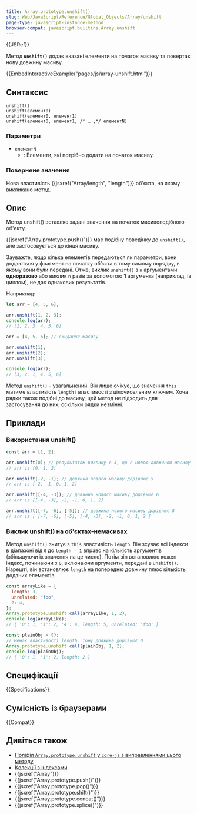 ```yaml
---
title: Array.prototype.unshift()
slug: Web/JavaScript/Reference/Global_Objects/Array/unshift
page-type: javascript-instance-method
browser-compat: javascript.builtins.Array.unshift
---
```


{{JSRef}}

Метод **`unshift()`** додає вказані елементи на
початок масиву та повертає нову довжину масиву.

{{EmbedInteractiveExample("pages/js/array-unshift.html")}}

## Синтаксис

```js-nolint
unshift()
unshift(елемент0)
unshift(елемент0, елемент1)
unshift(елемент0, елемент1, /* … ,*/ елементN)
```

### Параметри

- `елементN`
  - : Елементи, які потрібно додати на початок масиву.

### Повернене значення

Нова властивість {{jsxref("Array/length", "length")}} об'єкта, на якому
викликано метод.

## Опис

Метод unshift() вставляє задані значення на початок масивоподібного об'єкту.

{{jsxref("Array.prototype.push()")}} має подібну поведінку до `unshift()`, але застосовується до кінця масиву.

Зауважте, якщо кілька елементів передаються як параметри, вони додаються
у фрагмент на початку об’єкта в тому самому порядку, в якому вони були передані. Отже, виклик `unshift()` з `n`
аргументами **одноразово** або виклик `n` разів за допомогою
**1** аргумента (наприклад, із циклом), не дає однакових результатів.

Наприклад:

```js
let arr = [4, 5, 6];

arr.unshift(1, 2, 3);
console.log(arr);
// [1, 2, 3, 4, 5, 6]

arr = [4, 5, 6]; // скидання масиву

arr.unshift(1);
arr.unshift(2);
arr.unshift(3);

console.log(arr);
// [3, 2, 1, 4, 5, 6]
```

Метод `unshift()` - [узагальнений](/uk/docs/Web/JavaScript/Reference/Global_Objects/Array#uzahalneni-metody-masyvu). Він лише очікує, що значення `this` матиме властивість `length` і властивості з цілочисельним ключем. Хоча рядки також подібні до масиву, цей метод не підходить для застосування до них, оскільки рядки незмінні.

## Приклади

### Використання unshift()

```js
const arr = [1, 2];

arr.unshift(0); // результатом виклику є 3, що є новою довжиною масиву
// arr is [0, 1, 2]

arr.unshift(-2, -1); // довжина нового масиву дорівнює 5
// arr is [-2, -1, 0, 1, 2]

arr.unshift([-4, -3]); // довжина нового масиву дорівнює 6
// arr is [[-4, -3], -2, -1, 0, 1, 2]

arr.unshift([-7, -6], [-5]); // довжина нового масиву дорівнює 8
// arr is [ [-7, -6], [-5], [-4, -3], -2, -1, 0, 1, 2 ]
```

### Виклик unshift() на об'єктах-немасивах

Метод `unshift()` зчитує з `this` властивість `length`. Він зсуває всі індекси в діапазоні від `0` до `length - 1` вправо на кількість аргументів (збільшуючи їх значення на це число). Потім він встановлює кожен індекс, починаючи з `0`, включаючи аргументи, передані в `unshift()`. Нарешті, він встановлює `length` на попередню довжину плюс кількість доданих елементів.

```js
const arrayLike = {
  length: 3,
  unrelated: "foo",
  2: 4,
};
Array.prototype.unshift.call(arrayLike, 1, 2);
console.log(arrayLike);
// { '0': 1, '1': 2, '4': 4, length: 5, unrelated: 'foo' }

const plainObj = {};
// Немає властивості length, тому довжина дорівнює 0
Array.prototype.unshift.call(plainObj, 1, 2);
console.log(plainObj);
// { '0': 1, '1': 2, length: 2 }
```

## Специфікації

{{Specifications}}

## Сумісність із браузерами

{{Compat}}

## Дивіться також

- [Поліфіл `Array.prototype.unshift` у `core-js` з виправленнями цього методу](https://github.com/zloirock/core-js#ecmascript-array)
- [Колекції з індексами](/uk/docs/Web/JavaScript/Guide/Indexed_collections)
- {{jsxref("Array")}}
- {{jsxref("Array.prototype.push()")}}
- {{jsxref("Array.prototype.pop()")}}
- {{jsxref("Array.prototype.shift()")}}
- {{jsxref("Array.prototype.concat()")}}
- {{jsxref("Array.prototype.splice()")}}
